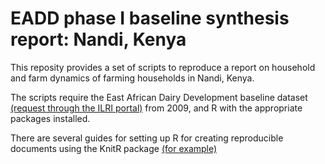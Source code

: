 # EADD phase I baseline synthesis report: Nandi, Kenya

This reposity provides a set of scripts to reproduce a report on household and farm dynamics of farming households in Nandi, Kenya.

The scripts require the East African Dairy Development baseline dataset [(request through the ILRI portal)](http://data.ilri.org/portal/) from 2009, and R with the appropriate packages installed.

There are several guides for setting up R for creating reproducible documents using the KnitR package [(for example)](https://danieljhocking.wordpress.com/2013/09/25/knitting-beautiful-documents-in-rstudio/)

 


